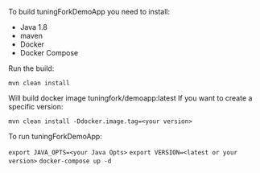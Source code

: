 To build tuningForkDemoApp you need to install:
- Java 1.8
- maven
- Docker
- Docker Compose

Run the build:

```mvn clean install```

Will build docker image tuningfork/demoapp:latest
If you want to create a specific version:

```mvn clean install -Ddocker.image.tag=<your version>```

To run tuningForkDemoApp:

```export JAVA_OPTS=<your Java Opts>```
```export VERSION=<latest or your version>``` 
```docker-compose up -d```
